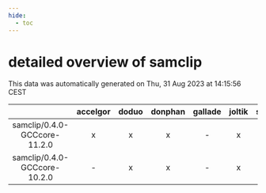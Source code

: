 ```yaml
---
hide:
  - toc
---
```


detailed overview of samclip
============================


This data was automatically generated on Thu, 31 Aug 2023 at 14:15:56 CEST  

| |accelgor|doduo|donphan|gallade|joltik|skitty|swalot|victini|
| :---: | :---: | :---: | :---: | :---: | :---: | :---: | :---: | :---: |
|samclip/0.4.0-GCCcore-11.2.0|x|x|x|-|x|x|x|x|
|samclip/0.4.0-GCCcore-10.2.0|-|x|x|-|x|x|x|x|
